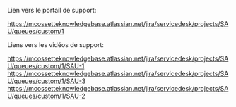 Lien vers le portail de support:

https://mcossetteknowledgebase.atlassian.net/jira/servicedesk/projects/SAU/queues/custom/1

Liens vers les vidéos de support:

https://mcossetteknowledgebase.atlassian.net/jira/servicedesk/projects/SAU/queues/custom/1/SAU-1
https://mcossetteknowledgebase.atlassian.net/jira/servicedesk/projects/SAU/queues/custom/1/SAU-3
https://mcossetteknowledgebase.atlassian.net/jira/servicedesk/projects/SAU/queues/custom/1/SAU-2
